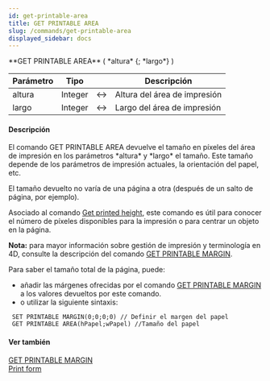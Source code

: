 ```yaml
---
id: get-printable-area
title: GET PRINTABLE AREA
slug: /commands/get-printable-area
displayed_sidebar: docs
---
```


<!--REF #_command_.GET PRINTABLE AREA.Syntax-->**GET PRINTABLE AREA** ( *altura* {; *largo*} )<!-- END REF-->
<!--REF #_command_.GET PRINTABLE AREA.Params-->
| Parámetro | Tipo |  | Descripción |
| --- | --- | --- | --- |
| altura | Integer | &harr; | Altura del área de impresión |
| largo | Integer | &harr; | Largo del área de impresión |

<!-- END REF-->

#### Descripción 

<!--REF #_command_.GET PRINTABLE AREA.Summary-->El comando GET PRINTABLE AREA devuelve el tamaño en píxeles del área de impresión en los parámetros *altura* y *largo* el tamaño.<!-- END REF--> Este tamaño depende de los parámetros de impresión actuales, la orientación del papel, etc. 

El tamaño devuelto no varía de una página a otra (después de un salto de página, por ejemplo). 

Asociado al comando [Get printed height](get-printed-height.md "Get printed height"), este comando es útil para conocer el número de píxeles disponibles para la impresión o para centrar un objeto en la página. 

**Nota:** para mayor información sobre gestión de impresión y terminología en 4D, consulte la descripción del comando [GET PRINTABLE MARGIN](get-printable-margin.md "GET PRINTABLE MARGIN"). 

Para saber el tamaño total de la página, puede:

* añadir las márgenes ofrecidas por el comando [GET PRINTABLE MARGIN](get-printable-margin.md "GET PRINTABLE MARGIN") a los valores devueltos por este comando.
* o utilizar la siguiente sintaxis:

```4d
 SET PRINTABLE MARGIN(0;0;0;0) // Definir el margen del papel
 GET PRINTABLE AREA(hPapel;wPapel) //Tamaño del papel
```

#### Ver también 

[GET PRINTABLE MARGIN](get-printable-margin.md)  
[Print form](print-form.md)  